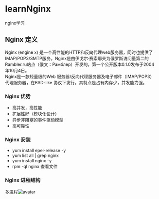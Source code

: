 # learnNginx
nginx学习

## Nginx 定义
Nginx (engine x) 是一个高性能的HTTP和反向代理web服务器，同时也提供了IMAP/POP3/SMTP服务。Nginx是由伊戈尔·赛索耶夫为俄罗斯访问量第二的Rambler.ru站点（俄文：Рамблер）开发的，第一个公开版本0.1.0发布于2004年10月4日。  
Nginx是一款轻量级的Web 服务器/反向代理服务器及电子邮件（IMAP/POP3）代理服务器，在BSD-like 协议下发行。其特点是占有内存少，并发能力强。

### Nginx 优势
+ 高并发，高性能
+ 扩展性好（模块化设计）
+ 异步非阻塞的事件驱动模型
+ 高可靠性

### Nginx 安装
+ yum install epel-release -y
+ yum list all | grep nginx
+ yum install nginx -y
+ rpm -ql nginx 查看文件

### Nginx 进程结构
多进程![avatar](../1.jpg)
